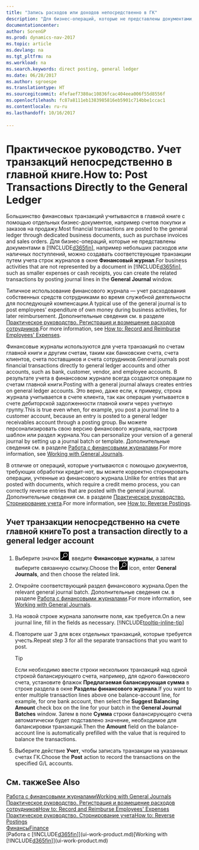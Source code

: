 ```yaml
---
title: "Запись расходов или доходов непосредственно в ГК"
description: "Для бизнес-операций, которые не представлены документами, например небольшими расходами или наличными поступлениями, можно создавать соответствующие транзакции путем учета строк журналов в окне финансового журнала."
documentationcenter: 
author: SorenGP
ms.prod: dynamics-nav-2017
ms.topic: article
ms.devlang: na
ms.tgt_pltfrm: na
ms.workload: na
ms.search.keywords: direct posting, general ledger
ms.date: 06/28/2017
ms.author: sgroespe
ms.translationtype: HT
ms.sourcegitcommit: 4fefaef7380ac10836fcac404eea006f55d8556f
ms.openlocfilehash: fc87a8111eb1383985816eb5901c714bbe1ccac1
ms.contentlocale: ru-ru
ms.lasthandoff: 10/16/2017

---
```

# <a name="how-to-post-transactions-directly-to-the-general-ledger"></a><span data-ttu-id="3845b-103">Практическое руководство. Учет транзакций непосредственно в главной книге.</span><span class="sxs-lookup"><span data-stu-id="3845b-103">How to: Post Transactions Directly to the General Ledger</span></span>
<span data-ttu-id="3845b-104">Большинство финансовых транзакций учитываются в главной книге с помощью отдельных бизнес-документов, например счетов покупки и заказов на продажу.</span><span class="sxs-lookup"><span data-stu-id="3845b-104">Most financial transactions are posted to the general ledger through dedicated business documents, such as purchase invoices and sales orders.</span></span> <span data-ttu-id="3845b-105">Для бизнес-операций, которые не представлены документами в [!INCLUDE[d365fin](includes/d365fin_md.md)], например небольших расходов или наличных поступлений, можно создавать соответствующие транзакции путем учета строк журналов в окне **Финансовый журнал**.</span><span class="sxs-lookup"><span data-stu-id="3845b-105">For business activities that are not represented by a document in [!INCLUDE[d365fin](includes/d365fin_md.md)], such as smaller expenses or cash receipts, you can create the related transactions by posting journal lines in the **General Journal** window.</span></span>

<span data-ttu-id="3845b-106">Типичное использование финансового журнала — учет расходования собственных средств сотрудниками во время служебной деятельности для последующей компенсации.</span><span class="sxs-lookup"><span data-stu-id="3845b-106">A typical use of the general journal is to post employees' expenditure of own money during business activities, for later reimbursement.</span></span> <span data-ttu-id="3845b-107">Дополнительные сведения см. в разделе [Практическое руководство. Регистрация и возмещение расходов сотрудников](finance-how-record-reimburse-employee-expenses.md).</span><span class="sxs-lookup"><span data-stu-id="3845b-107">For more information, see [How to: Record and Reimburse Employees' Expenses](finance-how-record-reimburse-employee-expenses.md).</span></span>

<span data-ttu-id="3845b-108">Финансовые журналы используются для учета транзакций по счетам главной книги и другим счетам, таким как банковские счета, счета клиентов, счета поставщиков и счета сотрудников.</span><span class="sxs-lookup"><span data-stu-id="3845b-108">General journals post financial transactions directly to general ledger accounts and other accounts, such as bank, customer, vendor, and employee accounts.</span></span> <span data-ttu-id="3845b-109">В результате учета в финансовом журнале всегда создаются операции по счетам главной книги.</span><span class="sxs-lookup"><span data-stu-id="3845b-109">Posting with a general journal always creates entries on general ledger accounts.</span></span> <span data-ttu-id="3845b-110">Это верно, даже если, к примеру, строка журнала учитывается в счете клиента, так как операция учитывается в счете дебиторской задолженности главной книги через учетную группу.</span><span class="sxs-lookup"><span data-stu-id="3845b-110">This is true even when, for example, you post a journal line to a customer account, because an entry is posted to a general ledger receivables account through a posting group.</span></span> <span data-ttu-id="3845b-111">Вы можете персонализировать свою версию финансового журнала, настроив шаблон или раздел журнала.</span><span class="sxs-lookup"><span data-stu-id="3845b-111">You can personalize your version of a general journal by setting up a journal batch or template.</span></span> <span data-ttu-id="3845b-112">Дополнительные сведения см. в разделе [Работа с финансовыми журналами](ui-work-general-journals.md).</span><span class="sxs-lookup"><span data-stu-id="3845b-112">For more information, see [Working with General Journals](ui-work-general-journals.md).</span></span>

<span data-ttu-id="3845b-113">В отличие от операций, которые учитываются с помощью документов, требующих обработки кредит-нот, вы можете корректно сторнировать операции, учтенные из финансового журнала.</span><span class="sxs-lookup"><span data-stu-id="3845b-113">Unlike for entries that are posted with documents, which require a credit memo process, you can correctly reverse entries that are posted with the general journal.</span></span> <span data-ttu-id="3845b-114">Дополнительные сведения см. в разделе [Практическое руководство. Сторнирование учета](finance-how-reverse-journal-posting.md).</span><span class="sxs-lookup"><span data-stu-id="3845b-114">For more information, see [How to: Reverse Postings](finance-how-reverse-journal-posting.md).</span></span>

## <a name="to-post-a-transaction-directly-to-a-general-ledger-account"></a><span data-ttu-id="3845b-115">Учет транзакции непосредственно на счете главной книге</span><span class="sxs-lookup"><span data-stu-id="3845b-115">To post a transaction directly to a general ledger account</span></span>
1. <span data-ttu-id="3845b-116">Выберите значок ![Поиск страницы или отчета](media/ui-search/search_small.png "Значок поиска страницы или отчета"), введите **Финансовые журналы**, а затем выберите связанную ссылку.</span><span class="sxs-lookup"><span data-stu-id="3845b-116">Choose the ![Search for Page or Report](media/ui-search/search_small.png "Search for Page or Report icon") icon, enter **General Journals**, and then choose the related link.</span></span>
2. <span data-ttu-id="3845b-117">Откройте соответствующий раздел финансового журнала.</span><span class="sxs-lookup"><span data-stu-id="3845b-117">Open the relevant general journal batch.</span></span> <span data-ttu-id="3845b-118">Дополнительные сведения см. в разделе [Работа с финансовыми журналами](ui-work-general-journals.md).</span><span class="sxs-lookup"><span data-stu-id="3845b-118">For more information, see [Working with General Journals](ui-work-general-journals.md).</span></span>
3. <span data-ttu-id="3845b-119">На новой строке журнала заполните поля, как требуется.</span><span class="sxs-lookup"><span data-stu-id="3845b-119">On a new journal line, fill in the fields as necessary.</span></span> [!INCLUDE[tooltip-inline-tip](includes/tooltip-inline-tip_md.md)]    
4. <span data-ttu-id="3845b-120">Повторите шаг 3 для всех отдельных транзакций, которые требуется учесть.</span><span class="sxs-lookup"><span data-stu-id="3845b-120">Repeat step 3 for all the separate transactions that you want to post.</span></span>

    > [!TIP]  
    > <span data-ttu-id="3845b-121">Если необходимо ввести строки нескольких транзакций над одной строкой балансирующего счета, например, для одного банковского счета, установите флажок **Предлагаемая балансирующая сумма** в строке раздела в окне **Разделы финансового журнала**.</span><span class="sxs-lookup"><span data-stu-id="3845b-121">If you want to enter multiple transaction lines above one balance-account line, for example, for one bank account, then select the **Suggest Balancing Amount** check box on the line for your batch in the **General Journal Batches** window.</span></span> <span data-ttu-id="3845b-122">Затем в поле **Сумма** строки балансирующего счета автоматически будет подставлено значение, необходимое для балансировки транзакций.</span><span class="sxs-lookup"><span data-stu-id="3845b-122">Then the **Amount** field on the balance-account line is automatically prefilled with the value that is required to balance the transactions.</span></span>
5. <span data-ttu-id="3845b-123">Выберите действие **Учет**, чтобы записать транзакции на указанных счетах ГК.</span><span class="sxs-lookup"><span data-stu-id="3845b-123">Choose the **Post** action to record the transactions on the specified G/L accounts.</span></span>

## <a name="see-also"></a><span data-ttu-id="3845b-124">См. также</span><span class="sxs-lookup"><span data-stu-id="3845b-124">See Also</span></span>
[<span data-ttu-id="3845b-125">Работа с финансовыми журналами</span><span class="sxs-lookup"><span data-stu-id="3845b-125">Working with General Journals</span></span>](ui-work-general-journals.md)  
[<span data-ttu-id="3845b-126">Практическое руководство. Регистрация и возмещение расходов сотрудников</span><span class="sxs-lookup"><span data-stu-id="3845b-126">How to: Record and Reimburse Employees' Expenses</span></span>](finance-how-record-reimburse-employee-expenses.md)  
[<span data-ttu-id="3845b-127">Практическое руководство. Сторнирование учета</span><span class="sxs-lookup"><span data-stu-id="3845b-127">How to: Reverse Postings</span></span>](finance-how-reverse-journal-posting.md)  
[<span data-ttu-id="3845b-128">Финансы</span><span class="sxs-lookup"><span data-stu-id="3845b-128">Finance</span></span>](finance.md)  
<span data-ttu-id="3845b-129">[Работа с [!INCLUDE[d365fin](includes/d365fin_md.md)]](ui-work-product.md)</span><span class="sxs-lookup"><span data-stu-id="3845b-129">[Working with [!INCLUDE[d365fin](includes/d365fin_md.md)]](ui-work-product.md)</span></span>  


